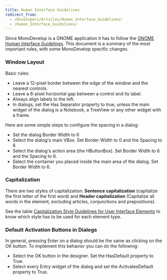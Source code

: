```yaml
---
title: Human Interface Guidelines
redirect_from:
  - /Developers/Articles/Human_Interface_Guidelines/
  - /Human_Interface_Guidelines/
---
```


Since MonoDevelop is a GNOME application it has to follow the [GNOME Human Interface Guidelines](http://developer.gnome.org/projects/gup/hig/2.0). This document is a summary of the most important rules, with some MonoDevelop specific changes.

### Window Layout

Basic rules:

-   Leave a 12-pixel border between the edge of the window and the nearest controls.
-   Leave a 6-pixel horizontal gap between a control and its label.
-   Always align labels to the left.
-   In dialogs, set the Has Separator property to true, unless the main widget of the dialog is a Notebook, a TreeView or any other widget with a frame.

Here are some simple steps to configure the spacing in a dialog:

-   Set the dialog Border Width to 6
-   Select the dialog's main VBox. Set Border Width to 0 and the Spacing to 6
-   Select the dialog's action area (the HButtonBox). Set Border Width to 6 and the Spacing to 6.
-   Select the container you placed inside the main area of the dialog. Set Border Width to 6.

### Capitalization

There are two styles of capitalization: **Sentence capitalization** (capitalize the first letter of the first word) and **Header capitalization** (Capitalize all words in the element, excluding articles, conjunctions and prepositions).

See the table [Capitalization Style Guidelines for User Interface Elements](http://developer.gnome.org/projects/gup/hig/2.0/design-text-labels.html#layout-capitalization) to know which style has to be used for each element type.

### Default Activation Buttons in Dialogs

In general, pressing Enter on a dialog should be the same as clicking on the OK button. To implement this behavior you can do the following:

-   Select the OK button in the designer. Set the HasDefault property to True.
-   Select every Entry widget of the dialog and set the ActivatesDefault property to True.
